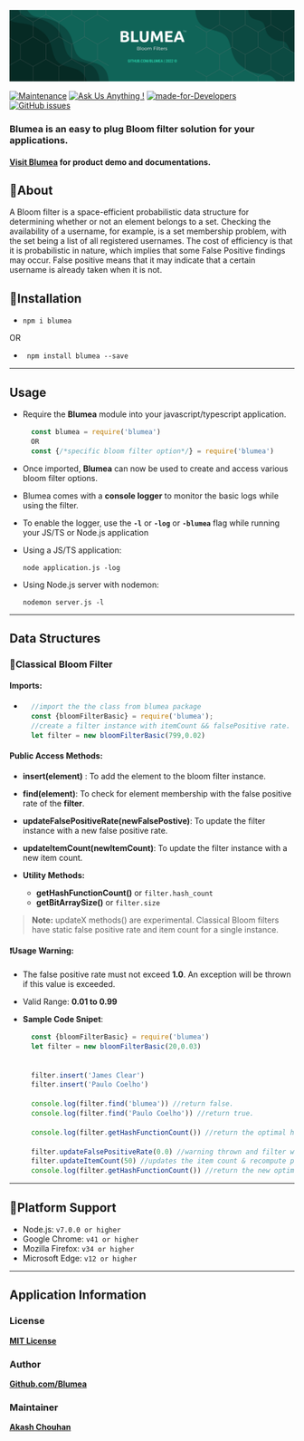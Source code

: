 ![Blumea](./assets/blumeabanner_static.png)

[![Maintenance](https://img.shields.io/badge/Maintained%3F-Yes-8ebb9c.svg)](https://github.com/Blumea/Blumea "Repo Maintained")
[![Ask Us Anything !](https://img.shields.io/badge/Ask%20Us-Anything-1abc9c.svg)](https://github.com/Blumea "[github.com/Hack-Repository](https://github.com/Blumea)")
[![made-for-Developers](https://img.shields.io/badge/Made%20for-Developers-426658.svg)](https://github.com/Hack-Repository/POTD-GoogleChromeExtension "POTD")
[![GitHub issues](https://img.shields.io/github/issues/Hack-Repository/POTD-GoogleChromeExtension.svg)](https://github.com/Hack-Repository/POTD-GoogleChromeExtension/issues)

### Blumea is an easy to plug Bloom filter solution for your applications.

#### **[Visit Blumea](https://blumea-frontend.pages.dev/ "Blumea Web App")** for product demo and documentations.



## 🔖About
A Bloom filter is a space-efficient probabilistic data structure for determining whether or not an element belongs to a set. Checking the availability of a username, for example, is a set membership problem, with the set being a list of all registered usernames. The cost of efficiency is that it is probabilistic in nature, which implies that some False Positive findings may occur. False positive means that it may indicate that a certain username is already taken when it is not.

## 📝Installation
* ```
  npm i blumea
  ```
OR
* ```
   npm install blumea --save
  ```
---
## Usage
* Require the **Blumea** module into your javascript/typescript application.
  ```javascript
    const blumea = require('blumea')
    OR
    const {/*specific bloom filter option*/} = require('blumea')
  ```
* Once imported, **Blumea** can now be used to create and access various bloom filter options.

* Blumea comes with a **console logger** to monitor the basic logs while using the filter.
* To enable the logger, use the **`-l`** or **`-log`** or **`-blumea`** flag while running your JS/TS or Node.js application
* Using a JS/TS application:
  ```
  node application.js -log
  ```
* Using Node.js server with nodemon:
  ```
  nodemon server.js -l
  ```
---
## Data Structures
### 🔖**Classical Bloom Filter**
#### **Imports:**
* ```javascript
    //import the the class from blumea package
    const {bloomFilterBasic} = require('blumea');
    //create a filter instance with itemCount && falsePositive rate.
    let filter = new bloomFilterBasic(799,0.02)
  ```
#### **Public Access Methods:**
* **insert(element)** : To add the element to the bloom filter instance.
* **find(element)**: To check for element membership with the false positive rate of the **filter**.
* **updateFalsePositiveRate(newFalsePostive)**: To update the filter instance with a new false positive rate.
* **updateItemCount(newItemCount)**: To update the filter instance with a new item count.

* **Utility Methods:**
  * **getHashFunctionCount()** or `filter.hash_count`
  * **getBitArraySize()** or `filter.size`

> **Note:** updateX methods() are experimental. Classical Bloom filters have static false positive rate and item count for a single instance.

#### ❗Usage Warning:
* The false positive rate must not exceed **1.0**. An exception will be thrown if this value is exceeded.
* Valid Range: **0.01 to 0.99**

* **Sample Code Snipet**:
  ```javascript
    const {bloomFilterBasic} = require('blumea')
    let filter = new bloomFilterBasic(20,0.03)


    filter.insert('James Clear')
    filter.insert('Paulo Coelho')

    console.log(filter.find('blumea')) //return false.
    console.log(filter.find('Paulo Coelho')) //return true.

    console.log(filter.getHashFunctionCount()) //return the optimal hash func count.

    filter.updateFalsePositiveRate(0.0) //warning thrown and filter will update the rate to 0.01.
    filter.updateItemCount(50) //updates the item count & recompute parameters.
    console.log(filter.getHashFunctionCount()) //return the new optimal hash func count.
  ```
---
## 📗Platform Support

* Node.js: `v7.0.0 or higher`
* Google Chrome: `v41 or higher`
* Mozilla Firefox: `v34 or higher`
* Microsoft Edge: `v12 or higher`

---
## Application Information

### License
**[MIT License](https://github.com/Blumea/Blumea-npm-package/blob/main/LICENSE "View License")**
### Author
**[Github.com/Blumea](https://github.com/Blumea "Open Github Organisation")**
### Maintainer
**[Akash Chouhan](https://github.com/akashchouhan16 "akashchouhan16")**